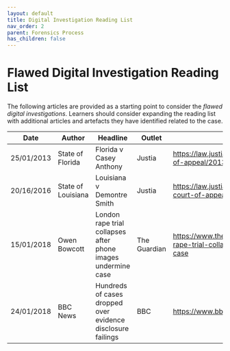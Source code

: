 ```yaml
---
layout: default
title: Digital Investigation Reading List
nav_order: 2
parent: Forensics Process
has_children: false
---
```


# Flawed Digital Investigation Reading List

The following articles are provided as a starting point to consider the *flawed digital investigations*. Learners should consider expanding the reading list with additional articles and artefacts they have identified related to the case.

|Date|Author|Headline|Outlet|Link|Notes
|--- | --- | ---|--- | ---|---|
| 25/01/2013 | State of Florida | Florida v Casey Anthony | Justia | https://law.justia.com/cases/florida/fifth-district-court-of-appeal/2013/5d11-2357.html |N/A
| 20/16/2016 | State of Louisiana | Louisiana v Demontre Smith | Justia | https://law.justia.com/cases/louisiana/fourth-circuit-court-of-appeal/2016/2015-k-1359.html |N/A|
| 15/01/2018 | Owen Bowcott | London rape trial collapses after phone images undermine case |The Guardian|https://www.theguardian.com/law/2018/jan/15/london-rape-trial-collapses-after-phone-images-undermine-case
| 24/01/2018 | BBC News | Hundreds of cases dropped over evidence disclosure failings |BBC| https://www.bbc.co.uk/news/uk-42795058 | N/A
